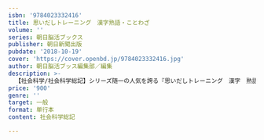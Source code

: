 ```yaml
---
isbn: '9784023332416'
title: 思いだしトレーニング　漢字熟語・ことわざ
volume: ''
series: 朝日脳活ブックス
publisher: 朝日新聞出版
pubdate: '2018-10-19'
cover: 'https://cover.openbd.jp/9784023332416.jpg'
author: 朝日脳活ブッス編集部／編集
description: >-
  【社会科学/社会科学総記】シリーズ随一の人気を誇る『思いだしトレーニング　漢字　熟語・ことわざ』の第２弾。つい忘れがちな漢字問題から頭をひねる難問まで、新作960問以上を収録。くり返してチャレンジすることで、書けなかった漢字・読めなかった漢字が驚くほど思いだせるようになる。
price: '900'
genre: ''
target: 一般
format: 単行本
content: 社会科学総記

---
```

